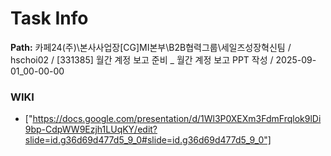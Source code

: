 # Task Info

**Path:** 카페24(주)\본사사업장\[CG]MI본부\B2B협력그룹\세일즈성장혁신팀 / hschoi02 / [331385] 월간 계정 보고 준비 _ 월간 계정 보고 PPT 작성 / 2025-09-01_00-00-00

### WIKI
- ["https://docs.google.com/presentation/d/1Wl3P0XEXm3FdmFrqlok9lDi9bp-CdpWW9Ezjh1LUqKY/edit?slide=id.g36d69d477d5_9_0#slide=id.g36d69d477d5_9_0"]

